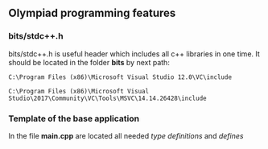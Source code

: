 ## Olympiad programming features
### bits/stdc++.h
bits/stdc++.h is useful header which includes all c++ libraries in one time.
It should be located in the folder **bits** by next path:
```
C:\Program Files (x86)\Microsoft Visual Studio 12.0\VC\include
```
```
C:\Program Files (x86)\Microsoft Visual Studio\2017\Community\VC\Tools\MSVC\14.14.26428\include
```

### Template of the base application
In the file **main.cpp** are located all needed *type definitions* and *defines*
